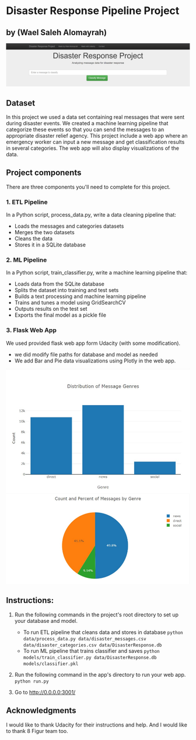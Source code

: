 # Disaster Response Pipeline Project
## by (Wael Saleh Alomayrah)
![image](images/1.jpg)
## Dataset

In this project we used a data set containing real messages that were sent during disaster events. We created a machine learning pipeline that categorize these events so that you can send the messages to an appropriate disaster relief agency.
This project include a web app where an emergency worker can input a new message and get classification results in several categories. The web app will also display visualizations of the data.

## Project components

 There are three components you'll need to complete for this project.

### 1. ETL Pipeline
 In a Python script,  process_data.py, write a data cleaning pipeline that:
- Loads the  messages and categories datasets
- Merges the two datasets
- Cleans the data
- Stores it in a SQLite database

### 2. ML Pipeline
In a Python script, train_classifier.py, write a machine learning pipeline that:

- Loads data from the SQLite database
- Splits the dataset into training and test sets
- Builds a text processing and machine learning pipeline
- Trains and tunes a model using GridSearchCV
- Outputs results on the test set
- Exports the final model as a pickle file

### 3. Flask Web App
We used provided  flask web app form Udacity (with some modification).

- we did modify file paths for database and model as needed
- We add Bar and Pie data visualizations using Plotly in the web app.

![image](images/2.jpg)
![image](images/3.jpg)

## Instructions:
1. Run the following commands in the project's root directory to set up your database and model.

    - To run ETL pipeline that cleans data and stores in database
        `python data/process_data.py data/disaster_messages.csv data/disaster_categories.csv data/DisasterResponse.db`
    - To run ML pipeline that trains classifier and saves
        `python models/train_classifier.py data/DisasterResponse.db models/classifier.pkl`

2. Run the following command in the app's directory to run your web app.
    `python run.py`

3. Go to http://0.0.0.0:3001/

## Acknowledgments
I would like to thank Udacity for their instructions and help.
And I would like to thank 8 Figur team too.
